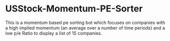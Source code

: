 # USStock-Momentum-PE-Sorter
This is a momentum based pe sorting bot which focuses on companies with a high implied momentum (an average over a number of time periods) and a low p/e Ratio to display a list of 15 companies.
